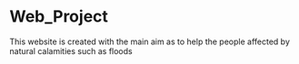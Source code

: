 # Web_Project
This website is created with the main aim as to help the people affected by natural calamities such as floods

